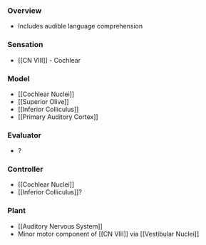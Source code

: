 ### Overview
- Includes audible language comprehension
### Sensation
- [[CN VIII]] - Cochlear
### Model
- [[Cochlear Nuclei]]
- [[Superior Olive]]
- [[Inferior Colliculus]]
- [[Primary Auditory Cortex]]
### Evaluator
- ?
### Controller
- [[Cochlear Nuclei]]
- [[Inferior Colliculus]]?
### Plant
- [[Auditory Nervous System]]
- Minor motor component of [[CN VIII]] via [[Vestibular Nuclei]]